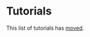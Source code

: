 # Tutorials #

This list of tutorials has [moved](http://spritely.googlecode.com/svn/trunk/tutorials/index.html).
